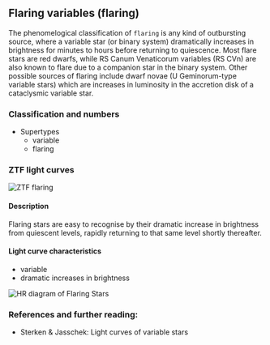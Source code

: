 ## Flaring variables (flaring)

The phenomelogical classification of ``flaring`` is any kind of outbursting source, where a variable star (or binary system) dramatically increases in brightness for minutes to hours before returning to quiescence. Most flare stars are red dwarfs, while RS Canum Venaticorum variables (RS CVn) are also known to flare due to a companion star in the binary system. Other possible sources of flaring include dwarf novae (U Geminorum-type variable stars) which are increases in luminosity in the accretion disk of a cataclysmic variable star.

### Classification and numbers
- Supertypes
  - variable
  - flaring


### ZTF light curves
![ZTF flaring](data/flaring.png)

#### Description
Flaring stars are easy to recognise by their dramatic increase in brightness from quiescent levels, rapidly returning to that same level shortly thereafter.

#### Light curve characteristics
- variable
- dramatic increases in brightness

![HR diagram of Flaring Stars](data/hr__flaring.png)

### References and further reading:
- Sterken & Jasschek: Light curves of variable stars
